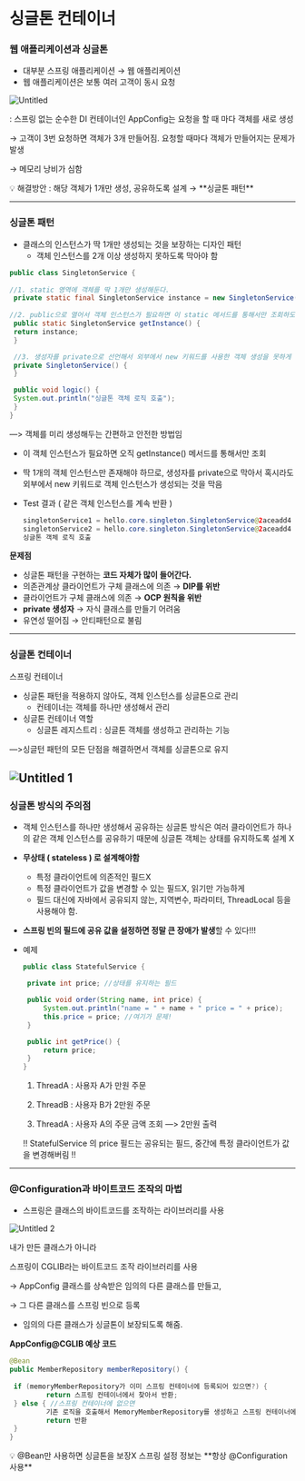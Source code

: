 # 싱글톤 컨테이너

### 웹 애플리케이션과 싱글톤

- 대부분 스프링 애플리케이션 → 웹 애플리케이션
- 웹 애플리케이션은 보통 여러 고객이 동시 요청

![Untitled](https://github.com/LAB-2023/LAB_study/assets/125250173/6bca7b0c-4311-4172-982d-ecd650b82929)

: 스프링 없는 순수한 DI 컨테이너인 AppConfig는 요청을 할 때 마다 객체를 새로 생성 

→ 고객이 3번 요청하면 객체가 3개 만들어짐. 요청할 때마다 객체가 만들어지는 문제가 발생

→ 메모리 낭비가 심함

<aside>
💡 해결방안 : 해당 객체가 1개만 생성, 공유하도록 설계 → **싱글톤 패턴**

</aside>

---

### 싱글톤 패턴

- 클래스의 인스턴스가 딱 1개만 생성되는 것을 보장하는 디자인 패턴
    - 객체 인스턴스를 2개 이상 생성하지 못하도록 막아야 함
    

```java
public class SingletonService {
 
//1. static 영역에 객체를 딱 1개만 생성해둔다.
 private static final SingletonService instance = new SingletonService();
 
//2. public으로 열어서 객체 인스턴스가 필요하면 이 static 메서드를 통해서만 조회하도록 허용
 public static SingletonService getInstance() {
 return instance;
 }

 //3. 생성자를 private으로 선언해서 외부에서 new 키워드를 사용한 객체 생성을 못하게 막는다.
 private SingletonService() {
 }

 public void logic() {
 System.out.println("싱글톤 객체 로직 호출");
 }
}
```

—> 객체를 미리 생성해두는 간편하고 안전한 방법임

- 이 객체 인스턴스가 필요하면 오직 getInstance() 메서드를 통해서만 조회
- 딱 1개의 객체 인스턴스만 존재해야 하므로, 생성자를 private으로 막아서 혹시라도 외부에서 new 키워드로 객체 인스턴스가 생성되는 것을 막음

- Test 결과 ( 같은 객체 인스턴스를 계속 반환 )
    
    ```java
    singletonService1 = hello.core.singleton.SingletonService@2aceadd4
    singletonService2 = hello.core.singleton.SingletonService@2aceadd4
    싱글톤 객체 로직 호출
    ```
    

**문제점**

- 싱글톤 패턴을 구현하는 **코드 자체가 많이 들어간다.**
- 의존관계상 클라이언트가 구체 클래스에 의존 → **DIP를 위반**
- 클라이언트가 구체 클래스에 의존 → **OCP 원칙을 위반**
- **private 생성자** → 자식 클래스를 만들기 어려움
- 유연성 떨어짐 → 안티패턴으로 불림

---

### 싱글톤 컨테이너

스프링 컨테이너

- 싱글톤 패턴을 적용하지 않아도, 객체 인스턴스를 싱글톤으로 관리
    - 컨테이너는 객체를 하나만 생성해서 관리
- 싱글톤 컨테이너 역할
    - 싱글톤 레지스트리 : 싱글톤 객체를 생성하고 관리하는 기능

—>싱글턴 패턴의 모든 단점을 해결하면서 객체를 싱글톤으로 유지

![Untitled 1](https://github.com/LAB-2023/LAB_study/assets/125250173/ed62dee5-f787-470b-8b95-812a30607c8f)
---

### 싱글톤 방식의 주의점

- 객체 인스턴스를 하나만 생성해서 공유하는 싱글톤 방식은 여러 클라이언트가 하나의 같은 객체 인스턴스를 공유하기 때문에 싱글톤 객체는 상태를 유지하도록 설계 X
- **무상태 ( stateless ) 로 설계해야함**
    - 특정 클라이언트에 의존적인 필드X
    - 특정 클라이언트가 값을 변경할 수 있는 필드X, 읽기만 가능하게
    - 필드 대신에 자바에서 공유되지 않는, 지역변수, 파라미터, ThreadLocal 등을 사용해야 함.
- **스프링 빈의 필드에 공유 값을 설정하면 정말 큰 장애가 발생**할 수 있다!!!
- 예제
    
    ```java
    public class StatefulService {
    
     private int price; //상태를 유지하는 필드
    
     public void order(String name, int price) {
    	 System.out.println("name = " + name + " price = " + price);
    	 this.price = price; //여기가 문제!
     }
    
     public int getPrice() {
    	 return price;
     }
    }
    ```
    
    1) ThreadA : 사용자 A가 만원 주문
    
    2) ThreadB : 사용자 B가 2만원 주문
    
    3) ThreadA : 사용자 A의 주문 금액 조회 —> 2만원 출력
    
    !! StatefulService 의 price 필드는 공유되는 필드, 중간에 특정 클라이언트가 값을 변경해버림 !!
    

---

### @Configuration과 바이트코드 조작의 마법

- 스프링은 클래스의 바이트코드를 조작하는 라이브러리를 사용

![Untitled 2](https://github.com/LAB-2023/LAB_study/assets/125250173/7218f6f4-66aa-4926-abbe-d69f67dd1cb3)

내가 만든 클래스가 아니라 

스프링이 CGLIB라는 바이트코드 조작 라이브러리를 사용

→ AppConfig 클래스를 상속받은 임의의 다른 클래스를 만들고, 

→ 그 다른 클래스를 스프링 빈으로 등록

- 임의의 다른 클래스가 싱글톤이 보장되도록 해줌.

**AppConfig@CGLIB 예상 코드**

```java
@Bean
public MemberRepository memberRepository() {
 
 if (memoryMemberRepository가 이미 스프링 컨테이너에 등록되어 있으면?) {
		 return 스프링 컨테이너에서 찾아서 반환;
 } else { //스프링 컨테이너에 없으면
		 기존 로직을 호출해서 MemoryMemberRepository를 생성하고 스프링 컨테이너에 등록
		 return 반환
 }
}
```

<aside>
💡 @Bean만 사용하면 싱글톤을 보장X
스프링 설정 정보는 **항상 @Configuration 사용**

</aside>
